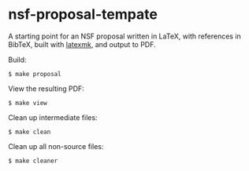 # nsf-proposal-tempate

A starting point for an NSF proposal written in LaTeX,
with references in BibTeX,
built with [latexmk](https://personal.psu.edu/jcc8/software/latexmk-jcc/),
and output to PDF.

Build:
```
$ make proposal
```

View the resulting PDF:
```
$ make view
```

Clean up intermediate files:
```
$ make clean
```

Clean up all non-source files:
```
$ make cleaner
```

